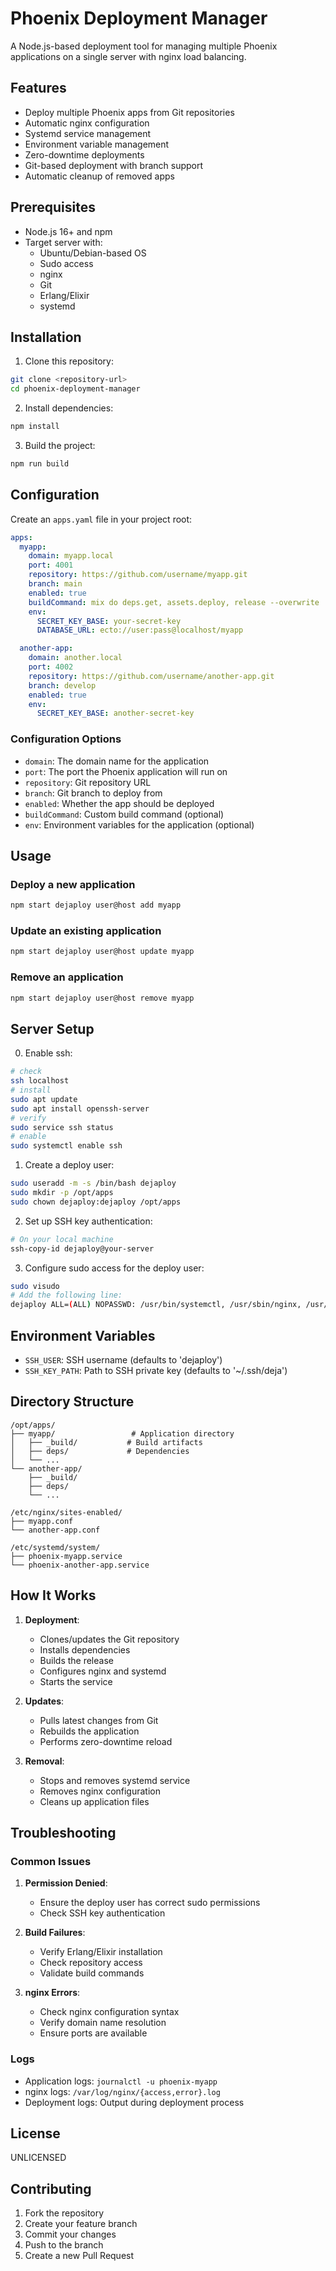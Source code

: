 # Phoenix Deployment Manager

A Node.js-based deployment tool for managing multiple Phoenix applications on a single server with nginx load balancing.

## Features

- Deploy multiple Phoenix apps from Git repositories
- Automatic nginx configuration
- Systemd service management
- Environment variable management
- Zero-downtime deployments
- Git-based deployment with branch support
- Automatic cleanup of removed apps

## Prerequisites

- Node.js 16+ and npm
- Target server with:
  - Ubuntu/Debian-based OS
  - Sudo access
  - nginx
  - Git
  - Erlang/Elixir
  - systemd

## Installation

1. Clone this repository:
```bash
git clone <repository-url>
cd phoenix-deployment-manager
```

2. Install dependencies:
```bash
npm install
```

3. Build the project:
```bash
npm run build
```

## Configuration

Create an `apps.yaml` file in your project root:

```yaml
apps:
  myapp:
    domain: myapp.local
    port: 4001
    repository: https://github.com/username/myapp.git
    branch: main
    enabled: true
    buildCommand: mix do deps.get, assets.deploy, release --overwrite
    env:
      SECRET_KEY_BASE: your-secret-key
      DATABASE_URL: ecto://user:pass@localhost/myapp

  another-app:
    domain: another.local
    port: 4002
    repository: https://github.com/username/another-app.git
    branch: develop
    enabled: true
    env:
      SECRET_KEY_BASE: another-secret-key
```

### Configuration Options

- `domain`: The domain name for the application
- `port`: The port the Phoenix application will run on
- `repository`: Git repository URL
- `branch`: Git branch to deploy from
- `enabled`: Whether the app should be deployed
- `buildCommand`: Custom build command (optional)
- `env`: Environment variables for the application (optional)

## Usage

### Deploy a new application

```bash
npm start dejaploy user@host add myapp
```

### Update an existing application

```bash
npm start dejaploy user@host update myapp
```

### Remove an application

```bash
npm start dejaploy user@host remove myapp
```

## Server Setup
0. Enable ssh:
```bash
# check
ssh localhost
# install
sudo apt update
sudo apt install openssh-server
# verify
sudo service ssh status
# enable
sudo systemctl enable ssh
```

1. Create a deploy user:
```bash
sudo useradd -m -s /bin/bash dejaploy
sudo mkdir -p /opt/apps
sudo chown dejaploy:dejaploy /opt/apps
```

2. Set up SSH key authentication:
```bash
# On your local machine
ssh-copy-id dejaploy@your-server
```

3. Configure sudo access for the deploy user:
```bash
sudo visudo
# Add the following line:
dejaploy ALL=(ALL) NOPASSWD: /usr/bin/systemctl, /usr/sbin/nginx, /usr/bin/apt-get, /usr/bin/tee, /bin/rm, /bin/mkdir, /bin/chown
```

## Environment Variables

- `SSH_USER`: SSH username (defaults to 'dejaploy')
- `SSH_KEY_PATH`: Path to SSH private key (defaults to '~/.ssh/deja')

## Directory Structure

```
/opt/apps/
├── myapp/                 # Application directory
│   ├── _build/           # Build artifacts
│   ├── deps/             # Dependencies
│   └── ...
└── another-app/
    ├── _build/
    ├── deps/
    └── ...

/etc/nginx/sites-enabled/
├── myapp.conf
└── another-app.conf

/etc/systemd/system/
├── phoenix-myapp.service
└── phoenix-another-app.service
```

## How It Works

1. **Deployment**:
   - Clones/updates the Git repository
   - Installs dependencies
   - Builds the release
   - Configures nginx and systemd
   - Starts the service

2. **Updates**:
   - Pulls latest changes from Git
   - Rebuilds the application
   - Performs zero-downtime reload

3. **Removal**:
   - Stops and removes systemd service
   - Removes nginx configuration
   - Cleans up application files

## Troubleshooting

### Common Issues

1. **Permission Denied**:
   - Ensure the deploy user has correct sudo permissions
   - Check SSH key authentication

2. **Build Failures**:
   - Verify Erlang/Elixir installation
   - Check repository access
   - Validate build commands

3. **nginx Errors**:
   - Check nginx configuration syntax
   - Verify domain name resolution
   - Ensure ports are available

### Logs

- Application logs: `journalctl -u phoenix-myapp`
- nginx logs: `/var/log/nginx/{access,error}.log`
- Deployment logs: Output during deployment process

## License

UNLICENSED

## Contributing

1. Fork the repository
2. Create your feature branch
3. Commit your changes
4. Push to the branch
5. Create a new Pull Request
